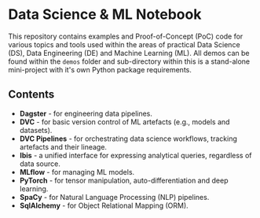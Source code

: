 # Data Science & ML Notebook

This repository contains examples and Proof-of-Concept (PoC) code for various topics and tools used within the areas of practical Data Science (DS), Data Engineering (DE) and Machine Learning (ML). All demos can be found within the `demos` folder and sub-directory within this is a stand-alone mini-project with it's own Python package requirements.

## Contents

- **Dagster** - for engineering data pipelines.
- **DVC** - for basic version control of ML artefacts (e.g., models and datasets).
- **DVC Pipelines** - for orchestrating data science workflows, tracking artefacts and their lineage.
- **Ibis** - a unified interface for expressing analytical queries, regardless of data source.
- **MLflow** - for managing ML models.
- **PyTorch** - for tensor manipulation, auto-differentiation and deep learning.
- **SpaCy** - for Natural Language Processing (NLP) pipelines.
- **SqlAlchemy** - for Object Relational Mapping (ORM).
